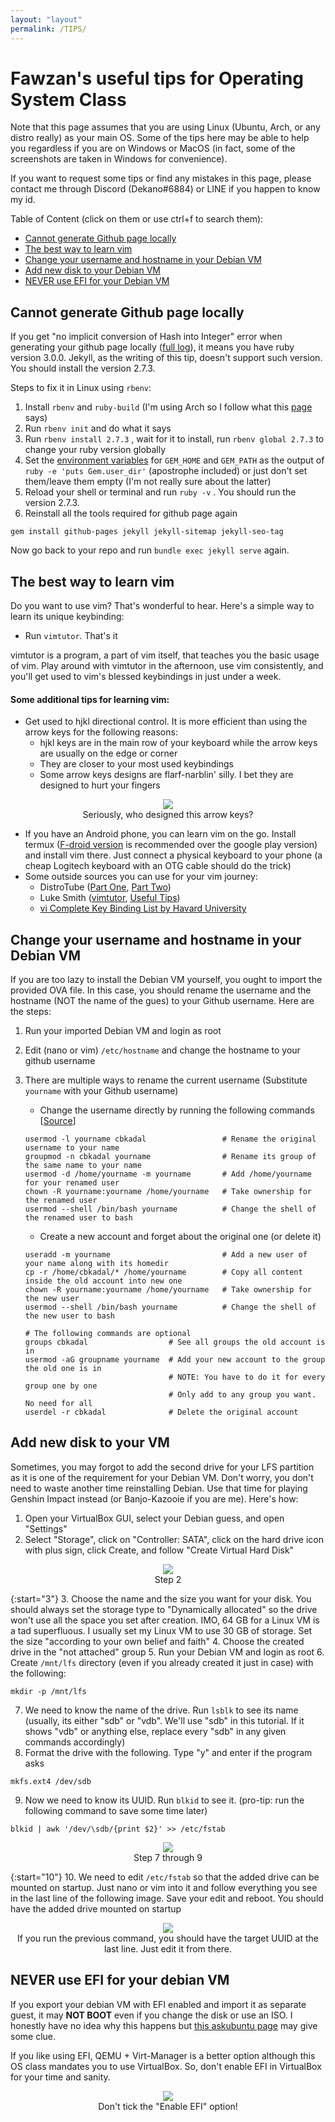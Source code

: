 ```yaml
---
layout: "layout"
permalink: /TIPS/
---
```

# Fawzan's useful tips for Operating System Class
Note that this page assumes that you are using Linux (Ubuntu, Arch, or any distro really) as your main OS. Some of the tips here may be able to help you regardless if you are on Windows or MacOS (in fact, some of the screenshots are taken in Windows for convenience).

If you want to request some tips or find any mistakes in this page, please contact me through Discord (Dekano#6884) or LINE if you happen to know my id.

Table of Content (click on them or use ctrl+f to search them):
- [Cannot generate Github page locally](#gen-ghp)
- [The best way to learn vim](#learn-vim)
- [Change your username and hostname in your Debian VM](#change-name)
- [Add new disk to your Debian VM](#add-disk)
- [NEVER use EFI for your Debian VM](#no-efi)
 
## Cannot generate Github page locally <a name="gen-ghp"></a>
If you get "no implicit conversion of Hash into Integer" error when generating your github page locally ([full log](https://fawzakin.github.io/os212/LOG/ghp-error.txt)), it means you have ruby version 3.0.0. Jekyll, as the writing of this tip, doesn't support such version. You should install the version 2.7.3.

Steps to fix it in Linux using `rbenv`:
1. Install `rbenv` and `ruby-build` (I'm using Arch so I follow what this [page](https://wiki.archlinux.org/title/rbenv) says)
2. Run `rbenv init` and do what it says
3. Run `rbenv install 2.7.3` , wait for it to install, run `rbenv global 2.7.3` to change your ruby version globally
4. Set the [environment variables](https://wiki.archlinux.org/title/Environment_variables#Per_user) for `GEM_HOME` and `GEM_PATH` as the output of `ruby -e 'puts Gem.user_dir'` (apostrophe included) or just don't set them/leave them empty (I'm not really sure about the latter)
5. Reload your shell or terminal and run `ruby -v` . You should run the version 2.7.3. 
6. Reinstall all the tools required for github page again
```
gem install github-pages jekyll jekyll-sitemap jekyll-seo-tag
```
Now go back to your repo and run `bundle exec jekyll serve` again.

## The best way to learn vim <a name="learn-vim"></a>
Do you want to use vim? That's wonderful to hear. Here's a simple way to learn its unique keybinding:

- Run `vimtutor`. That's it  

vimtutor is a program, a part of vim itself, that teaches you the basic usage of vim. Play around with vimtutor in the afternoon, use vim consistently, and you'll get used to vim's blessed keybindings in just under a week.

#### Some additional tips for learning vim:
- Get used to hjkl directional control. It is more efficient than using the arrow keys for the following reasons:
    - hjkl keys are in the main row of your keyboard while the arrow keys are usually on the edge or corner
    - They are closer to your most used keybindings
    - Some arrow keys designs are flarf-narblin' silly. I bet they are designed to hurt your fingers
<p align=center>
    <img src="https://raw.githubusercontent.com/fawzakin/screenpaper/main/Screenshots/arrow-keys.png"> <br>
    Seriously, who designed this arrow keys?
</p>

- If you have an Android phone, you can learn vim on the go. Install termux ([F-droid version](https://f-droid.org/en/packages/com.termux/) is recommended over the google play version) and install vim there. Just connect a physical keyboard to your phone (a cheap Logitech keyboard with an OTG cable should do the trick)
- Some outside sources you can use for your vim journey:
    - DistroTube ([Part One](https://www.youtube.com/watch?v=ER5JYFKkYDg), [Part Two](https://www.youtube.com/watch?v=tExTz7GnpdQ))
    - Luke Smith ([vimtutor](https://www.youtube.com/watch?v=d8XtNXutVto), [Useful Tips](https://www.youtube.com/watch?v=bQfFvExpZDU))
    - [vi Complete Key Binding List by Havard University](https://hea-www.harvard.edu/~fine/Tech/vi.html)

## Change your username and hostname in your Debian VM <a name="change-name"></a>
If you are too lazy to install the Debian VM yourself, you ought to import the provided OVA file. In this case, you should rename the username and the hostname (NOT the name of the gues) to your Github username. Here are the steps:
1. Run your imported Debian VM and login as root
2. Edit (nano or vim) `/etc/hostname` and change the hostname to your github username
3. There are multiple ways to rename the current username (Substitute `yourname` with your Github username)
    - Change the username directly by running the following commands [[Source](https://www.cyberciti.biz/faq/howto-change-rename-user-name-id/)]
 
    ```
    usermod -l yourname cbkadal                 # Rename the original username to your name
    groupmod -n cbkadal yourname                # Rename its group of the same name to your name
    usermod -d /home/yourname -m yourname       # Add /home/yourname for your renamed user
    chown -R yourname:yourname /home/yourname   # Take ownership for the renamed user
    usermod --shell /bin/bash yourname          # Change the shell of the renamed user to bash
    ```
    - Create a new account and forget about the original one (or delete it)
     
    ```
    useradd -m yourname                         # Add a new user of your name along with its homedir
    cp -r /home/cbkadal/* /home/yourname        # Copy all content inside the old account into new one
    chown -R yourname:yourname /home/yourname   # Take ownership for the new user
    usermod --shell /bin/bash yourname          # Change the shell of the new user to bash

    # The following commands are optional
    groups cbkadal                  # See all groups the old account is in
    usermod -aG groupname yourname  # Add your new account to the group the old one is in
                                    # NOTE: You have to do it for every group one by one
                                    # Only add to any group you want. No need for all
    userdel -r cbkadal              # Delete the original account 
    ```

## Add new disk to your VM <a name="add-disk"></a>
Sometimes, you may forgot to add the second drive for your LFS partition as it is one of the requirement for your Debian VM. Don't worry, you don't need to waste another time reinstalling Debian. Use that time for playing Genshin Impact instead (or Banjo-Kazooie if you are me). Here's how:
1. Open your VirtualBox GUI, select your Debian guess, and open "Settings"
2. Select "Storage", click on "Controller: SATA", click on the hard drive icon with plus sign, click Create, and follow "Create Virtual Hard Disk"
<p align=center>
    <img src="https://raw.githubusercontent.com/fawzakin/screenpaper/main/Screenshots/add-disk-gui.png"> <br>
    Step 2
</p>

{:start="3"}
3. Choose the name and the size you want for your disk. You should always set the storage type to "Dynamically allocated" so the drive won't use all the space you set after creation. IMO, 64 GB for a Linux VM is a tad superfluous. I usually set my Linux VM to use 30 GB of storage. Set the size "according to your own belief and faith"
4. Choose the created drive in the "not attached" group
5. Run your Debian VM and login as root
6. Create `/mnt/lfs` directory (even if you already created it just in case) with the following:
```
mkdir -p /mnt/lfs
```
7. We need to know the name of the drive. Run `lsblk` to see its name (usually, its either "sdb" or "vdb". We'll use "sdb" in this tutorial. If it shows "vdb" or anything else, replace every "sdb" in any given commands accordingly)
8. Format the drive with the following. Type "y" and enter if the program asks
```
mkfs.ext4 /dev/sdb
```
9. Now we need to know its UUID. Run `blkid` to see it. (pro-tip: run the following command to save some time later)
```
blkid | awk '/dev/\sdb/{print $2}' >> /etc/fstab
```
<p align=center>
    <img src="https://raw.githubusercontent.com/fawzakin/screenpaper/main/Screenshots/add-disk-lsblk.png"> <br>
    Step 7 through 9
</p>

{:start="10"}
10. We need to edit `/etc/fstab` so that the added drive can be mounted on startup. Just nano or vim into it and follow everything you see in the last line of the following image. Save your edit and reboot. You should have the added drive mounted on startup
<p align=center>
    <img src="https://raw.githubusercontent.com/fawzakin/screenpaper/main/Screenshots/add-disk-fstab.png"> <br>
    If you run the previous command, you should have the target UUID at the last line. Just edit it from there.
</p>

## NEVER use EFI for your debian VM <a name="no-efi"></a>
If you export your debian VM with EFI enabled and import it as separate guest, it may **NOT BOOT** even if you change the disk or use an ISO. I honestly have no idea why this happens but [this askubuntu page](https://askubuntu.com/questions/454557/virtualbox-virtual-machines-wont-boot-after-cloning) may give some clue. 

If you like using EFI, QEMU + Virt-Manager is a better option although this OS class mandates you to use VirtualBox. So, don't enable EFI in VirtualBox for your time and sanity.

<p align=center>
    <img src="https://raw.githubusercontent.com/fawzakin/screenpaper/main/Screenshots/no-efi.png"> <br>
    Don't tick the "Enable EFI" option!
</p>

